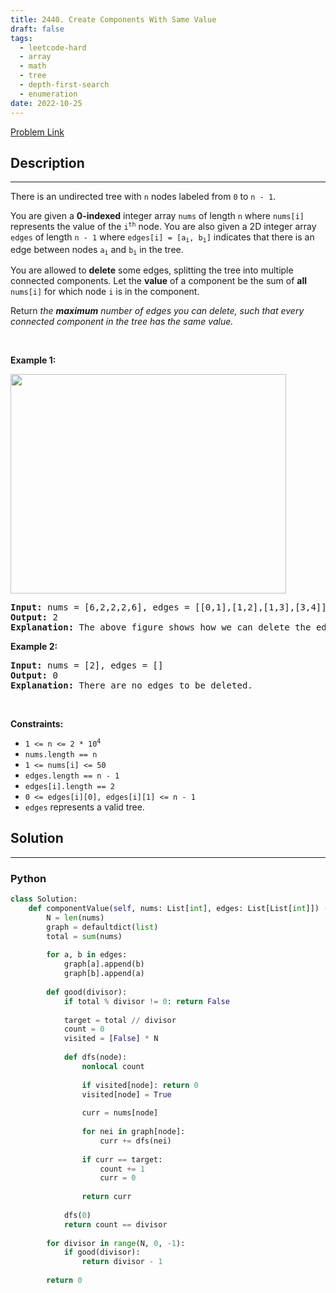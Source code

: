 ```yaml
---
title: 2440. Create Components With Same Value
draft: false
tags: 
  - leetcode-hard
  - array
  - math
  - tree
  - depth-first-search
  - enumeration
date: 2022-10-25
---
```


[Problem Link](https://leetcode.com/problems/create-components-with-same-value/)

## Description

---
<p>There is an undirected tree with <code>n</code> nodes labeled from <code>0</code> to <code>n - 1</code>.</p>

<p>You are given a <strong>0-indexed</strong> integer array <code><font face="monospace">nums</font></code> of length <code>n</code> where <code>nums[i]</code> represents the value of the <code>i<sup>th</sup></code> node. You are also given a 2D integer array <code>edges</code> of length <code>n - 1</code> where <code>edges[i] = [a<sub>i</sub>, b<sub>i</sub>]</code> indicates that there is an edge between nodes <code>a<sub>i</sub></code> and <code>b<sub>i</sub></code> in the tree.</p>

<p>You are allowed to <strong>delete</strong> some edges, splitting the tree into multiple connected components. Let the <strong>value</strong> of a component be the sum of <strong>all</strong> <code>nums[i]</code> for which node <code>i</code> is in the component.</p>

<p>Return<em> the <strong>maximum</strong> number of edges you can delete, such that every connected component in the tree has the same value.</em></p>

<p>&nbsp;</p>
<p><strong class="example">Example 1:</strong></p>
<img alt="" src="https://assets.leetcode.com/uploads/2022/08/26/diagramdrawio.png" style="width: 441px; height: 351px;" />
<pre>
<strong>Input:</strong> nums = [6,2,2,2,6], edges = [[0,1],[1,2],[1,3],[3,4]] 
<strong>Output:</strong> 2 
<strong>Explanation:</strong> The above figure shows how we can delete the edges [0,1] and [3,4]. The created components are nodes [0], [1,2,3] and [4]. The sum of the values in each component equals 6. It can be proven that no better deletion exists, so the answer is 2.
</pre>

<p><strong class="example">Example 2:</strong></p>

<pre>
<strong>Input:</strong> nums = [2], edges = []
<strong>Output:</strong> 0
<strong>Explanation:</strong> There are no edges to be deleted.
</pre>

<p>&nbsp;</p>
<p><strong>Constraints:</strong></p>

<ul>
	<li><code>1 &lt;= n &lt;= 2 * 10<sup>4</sup></code></li>
	<li><code>nums.length == n</code></li>
	<li><code>1 &lt;= nums[i] &lt;= 50</code></li>
	<li><code>edges.length == n - 1</code></li>
	<li><code>edges[i].length == 2</code></li>
	<li><code>0 &lt;= edges[i][0], edges[i][1] &lt;= n - 1</code></li>
	<li><code>edges</code> represents a valid tree.</li>
</ul>


## Solution

---
### Python
``` py title='create-components-with-same-value'
class Solution:
    def componentValue(self, nums: List[int], edges: List[List[int]]) -> int:
        N = len(nums)
        graph = defaultdict(list)
        total = sum(nums)
        
        for a, b in edges:
            graph[a].append(b)
            graph[b].append(a)
        
        def good(divisor):
            if total % divisor != 0: return False
            
            target = total // divisor
            count = 0
            visited = [False] * N
            
            def dfs(node):
                nonlocal count
                
                if visited[node]: return 0    
                visited[node] = True
                
                curr = nums[node]
                
                for nei in graph[node]:
                    curr += dfs(nei)
                
                if curr == target:
                    count += 1
                    curr = 0
                
                return curr
                
            dfs(0)
            return count == divisor
        
        for divisor in range(N, 0, -1):
            if good(divisor):
                return divisor - 1
        
        return 0
```

